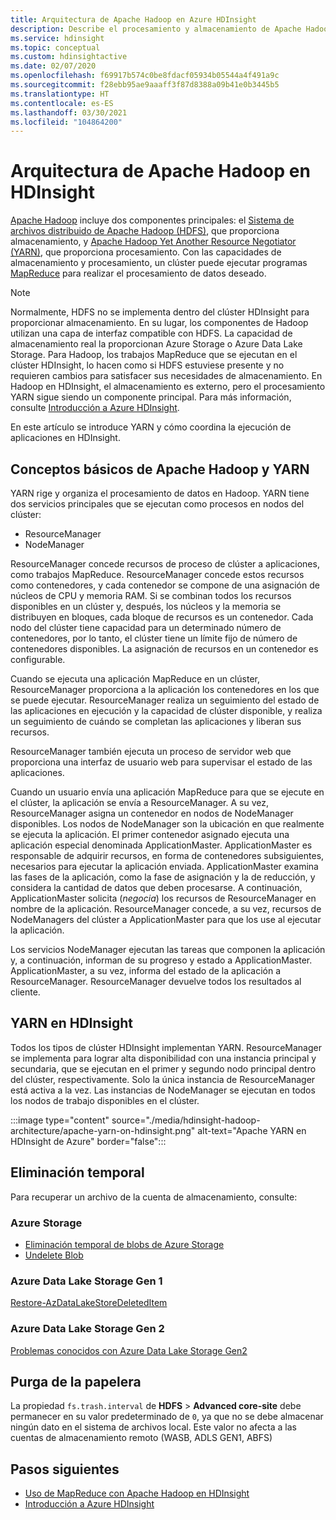 ```yaml
---
title: Arquitectura de Apache Hadoop en Azure HDInsight
description: Describe el procesamiento y almacenamiento de Apache Hadoop en clústeres de Azure HDInsight.
ms.service: hdinsight
ms.topic: conceptual
ms.custom: hdinsightactive
ms.date: 02/07/2020
ms.openlocfilehash: f69917b574c0be8fdacf05934b05544a4f491a9c
ms.sourcegitcommit: f28ebb95ae9aaaff3f87d8388a09b41e0b3445b5
ms.translationtype: HT
ms.contentlocale: es-ES
ms.lasthandoff: 03/30/2021
ms.locfileid: "104864200"
---
```

# <a name="apache-hadoop-architecture-in-hdinsight"></a>Arquitectura de Apache Hadoop en HDInsight

[Apache Hadoop](https://hadoop.apache.org/) incluye dos componentes principales: el [Sistema de archivos distribuido de Apache Hadoop (HDFS)](https://hadoop.apache.org/docs/current/hadoop-project-dist/hadoop-hdfs/HdfsUserGuide.html), que proporciona almacenamiento, y [Apache Hadoop Yet Another Resource Negotiator (YARN)](https://hadoop.apache.org/docs/current/hadoop-yarn/hadoop-yarn-site/YARN.html), que proporciona procesamiento. Con las capacidades de almacenamiento y procesamiento, un clúster puede ejecutar programas [MapReduce](https://hadoop.apache.org/docs/current/hadoop-mapreduce-client/hadoop-mapreduce-client-core/MapReduceTutorial.html) para realizar el procesamiento de datos deseado.

> [!NOTE]  
> Normalmente, HDFS no se implementa dentro del clúster HDInsight para proporcionar almacenamiento. En su lugar, los componentes de Hadoop utilizan una capa de interfaz compatible con HDFS. La capacidad de almacenamiento real la proporcionan Azure Storage o Azure Data Lake Storage. Para Hadoop, los trabajos MapReduce que se ejecutan en el clúster HDInsight, lo hacen como si HDFS estuviese presente y no requieren cambios para satisfacer sus necesidades de almacenamiento. En Hadoop en HDInsight, el almacenamiento es externo, pero el procesamiento YARN sigue siendo un componente principal. Para más información, consulte [Introducción a Azure HDInsight](hadoop/apache-hadoop-introduction.md).

En este artículo se introduce YARN y cómo coordina la ejecución de aplicaciones en HDInsight.

## <a name="apache-hadoop-yarn-basics"></a>Conceptos básicos de Apache Hadoop y YARN

YARN rige y organiza el procesamiento de datos en Hadoop. YARN tiene dos servicios principales que se ejecutan como procesos en nodos del clúster:

* ResourceManager
* NodeManager

ResourceManager concede recursos de proceso de clúster a aplicaciones, como trabajos MapReduce. ResourceManager concede estos recursos como contenedores, y cada contenedor se compone de una asignación de núcleos de CPU y memoria RAM. Si se combinan todos los recursos disponibles en un clúster y, después, los núcleos y la memoria se distribuyen en bloques, cada bloque de recursos es un contenedor. Cada nodo del clúster tiene capacidad para un determinado número de contenedores, por lo tanto, el clúster tiene un límite fijo de número de contenedores disponibles. La asignación de recursos en un contenedor es configurable.

Cuando se ejecuta una aplicación MapReduce en un clúster, ResourceManager proporciona a la aplicación los contenedores en los que se puede ejecutar. ResourceManager realiza un seguimiento del estado de las aplicaciones en ejecución y la capacidad de clúster disponible, y realiza un seguimiento de cuándo se completan las aplicaciones y liberan sus recursos.

ResourceManager también ejecuta un proceso de servidor web que proporciona una interfaz de usuario web para supervisar el estado de las aplicaciones.

Cuando un usuario envía una aplicación MapReduce para que se ejecute en el clúster, la aplicación se envía a ResourceManager. A su vez, ResourceManager asigna un contenedor en nodos de NodeManager disponibles. Los nodos de NodeManager son la ubicación en que realmente se ejecuta la aplicación. El primer contenedor asignado ejecuta una aplicación especial denominada ApplicationMaster. ApplicationMaster es responsable de adquirir recursos, en forma de contenedores subsiguientes, necesarios para ejecutar la aplicación enviada. ApplicationMaster examina las fases de la aplicación, como la fase de asignación y la de reducción, y considera la cantidad de datos que deben procesarse. A continuación, ApplicationMaster solicita (*negocia*) los recursos de ResourceManager en nombre de la aplicación. ResourceManager concede, a su vez, recursos de NodeManagers del clúster a ApplicationMaster para que los use al ejecutar la aplicación.

Los servicios NodeManager ejecutan las tareas que componen la aplicación y, a continuación, informan de su progreso y estado a ApplicationMaster. ApplicationMaster, a su vez, informa del estado de la aplicación a ResourceManager. ResourceManager devuelve todos los resultados al cliente.

## <a name="yarn-on-hdinsight"></a>YARN en HDInsight

Todos los tipos de clúster HDInsight implementan YARN. ResourceManager se implementa para lograr alta disponibilidad con una instancia principal y secundaria, que se ejecutan en el primer y segundo nodo principal dentro del clúster, respectivamente. Solo la única instancia de ResourceManager está activa a la vez. Las instancias de NodeManager se ejecutan en todos los nodos de trabajo disponibles en el clúster.

:::image type="content" source="./media/hdinsight-hadoop-architecture/apache-yarn-on-hdinsight.png" alt-text="Apache YARN en HDInsight de Azure" border="false":::

## <a name="soft-delete"></a>Eliminación temporal

Para recuperar un archivo de la cuenta de almacenamiento, consulte:

### <a name="azure-storage"></a>Azure Storage

* [Eliminación temporal de blobs de Azure Storage](../storage/blobs/soft-delete-blob-overview.md)
* [Undelete Blob](/rest/api/storageservices/undelete-blob)

### <a name="azure-data-lake-storage-gen-1"></a>Azure Data Lake Storage Gen 1

[Restore-AzDataLakeStoreDeletedItem](/powershell/module/az.datalakestore/restore-azdatalakestoredeleteditem)

### <a name="azure-data-lake-storage-gen-2"></a>Azure Data Lake Storage Gen 2

[Problemas conocidos con Azure Data Lake Storage Gen2](../storage/blobs/data-lake-storage-known-issues.md)

## <a name="trash-purging"></a>Purga de la papelera

La propiedad `fs.trash.interval` de **HDFS** > **Advanced core-site** debe permanecer en su valor predeterminado de `0`, ya que no se debe almacenar ningún dato en el sistema de archivos local. Este valor no afecta a las cuentas de almacenamiento remoto (WASB, ADLS GEN1, ABFS)

## <a name="next-steps"></a>Pasos siguientes

* [Uso de MapReduce con Apache Hadoop en HDInsight](hadoop/hdinsight-use-mapreduce.md)
* [Introducción a Azure HDInsight](hadoop/apache-hadoop-introduction.md)